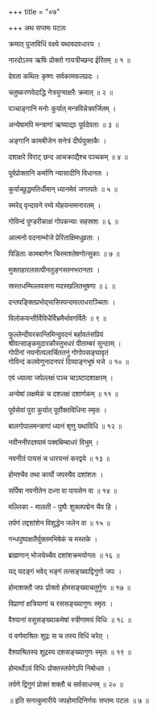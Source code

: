 +++
title = "०७"

+++
अथ सप्तमः पटलः  
  
  
क्रमात् पूजाविधिं वक्ष्ये यथावदवधारय ।  
  
नारदोऽस्य ऋषिः प्रोक्तो गायत्रीच्छन्द ईरितम् ॥ १ ॥  
  
देवता कथितः कृष्णः सर्वकामफलप्रदः ।  
  
चतुष्करणवेदाद्धि नेत्रयुग्माक्षरैः क्रमात् ॥ २ ॥  
  
पञ्चाङ्गानि मनोः कुर्यात् मन्त्रविन्नेत्रवर्जितम् ।  
  
अन्येषामपि मन्त्राणां ऋष्याद्याः पूर्वदेवताः ॥ ३ ॥  
  
अङ्गानि कामबीजेन सनेत्रं दीर्घयुक्तकैः ।  
  
दशाक्षरे विराट् छन्द आचक्राद्यैश्च पञ्चकम् ॥ ४ ॥  
  
पूर्वप्रोक्तानि कर्माणि न्यासादीनि विधानतः ।  
  
कुर्याच्छुद्धमतिर्धीमान् ध्यानमेवं जगत्पतेः ॥ ५ ॥  
  
स्मरेद् वृन्दावने रम्ये मोहयन्तमनारतम् ।  
  
गोविन्दं पुण्डरीकाक्षं गोपकन्याः सहस्रशः ॥ ६ ॥  
  
आत्मनो वदनाम्भोजे प्रेरिताक्षिमधुव्रताः ।  
  
पिडिताः कामबाणेन चिरमाश्लेषणोत्सुकाः ॥ ७ ॥  
  
मुक्ताहारलसत्पीनतुङ्गस्तनभरानताः ।  
  
स्रस्तधम्मिल्लवसना मदस्खलितभूषणा ॥ ८ ॥  
  
दन्तपङ्क्तिप्रभोद्भासिस्पन्दमालाधराञ्चिताः ।  
  
विलोकयन्तीर्विविधैर्विभ्रमैर्भावगर्वितैः ॥ ९ ॥  
  
फुल्लेन्दीवरकान्तिमिन्दुवदनं बर्हावतंसप्रियं  
	श्रीवत्साङ्कमुदारकौस्तुभधरं पीताम्बरं सुन्दरम् ।  
गोपीनां नयनोत्पलार्चिततनुं गोगोपसङ्घावृतं  
	गोविन्दं कलवेणुनादनपरं दिव्याङ्गभूषं भजे ॥ १० ॥  
  
एवं ध्यात्वा जपेल्लक्षं पञ्च चाऽष्टादशाक्षरम् ।  
  
अन्येषां लक्षमेकं च दशलक्षं दशार्णकम् ॥ ११ ॥  
  
पूर्वसेवां पुरा कुर्यात् पूर्वोक्तविधिना स्मृतः ।  
  
बालगोपालमन्त्राणां ध्यानं शृणु यथाविधि ॥ १२ ॥  
  
नवीननीरदश्यामं पक्वबिम्बाधरं विभुम् ।  
  
नवनीतं पायसं च धारयन्तं करद्वये ॥ १३ ॥  
  
होमश्चैव तथा कार्यो जपस्यैव दशांशतः ।  
  
सर्पिषा नवनीतेन दध्ना वा पायसेन वा ॥ १४ ॥  
  
मल्लिका - मालती - पुष्पैः शुक्लपद्मेन चैव हि ।  
  
तर्पणं तद्दशांशेन विशुद्धेन जलेन वा ॥ १५ ॥  
  
गन्धपुष्पाक्षतैर्युक्तमभिषेकं च मस्तके ।  
  
ब्राह्मणान् भोजयेच्चैव दशांशक्रमयोगतः ॥ १६ ॥  
  
यद् यदङ्गं भवेद् भङ्गं तत्सङ्ख्याद्विगुणो जपः ।  
  
होमाशक्तौ जपः प्रोक्तो होमसङ्ख्याचतुर्गुणः ॥ १७ ॥  
  
विप्राणां क्षत्रियाणां च रससङ्ख्यागुणः स्मृतः ।  
  
वैश्यानां वसुसङ्ख्याकमेषां स्त्रीणामयं विधिः ॥ १८ ॥  
  
यं वर्णमाश्रितः शूद्रः स च तस्य विधिं चरेत् ।  
  
वैश्याश्रितस्य शूद्रस्य दशसङ्ख्यागुणः स्मृतः ॥ १९ ॥  
  
होमार्थोऽयं विधिः प्रोक्तस्तर्पणेऽपि निबोधत ।  
  
तर्पणे द्विगुणं प्रोक्तं शक्तौ च सर्वसाधनम् ॥ २० ॥  
  
॥ इति सनत्कुमारीये जपहोमादिनिर्णयः सप्तमः पटलः ॥ ७ ॥  
  